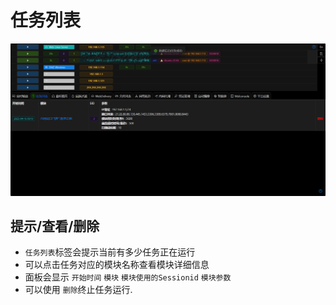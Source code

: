 # 任务列表

![img_1.png](webp/runningjob/img_1.png)

## 提示/查看/删除

+ `任务列表`标签会提示当前有多少任务正在运行
+ 可以点击任务对应的模块名称查看模块详细信息
+ 面板会显示 `开始时间` `模块` `模块使用的Sessionid` `模块参数`
+ 可以使用 `删除`终止任务运行.
